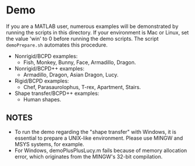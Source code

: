 # Demo
If you are a MATLAB user, numerous examples will be demonstrated
by running the scripts in this directory. If your environment is Mac or Linux,
set the value 'win' to 0 before running the demo scripts. The script
`demoPrepare.sh` automates this procedure.

- Nonrigid/BCPD examples:
  - Fish, Monkey, Bunny, Face, Armadillo, Dragon.
- Nonrigid/BCPD++ examples:
  - Armadillo, Dragon, Asian Dragon, Lucy.
- Rigid/BCPD examples:
  - Chef, Parasaurolophus, T-rex, Apartment, Stairs.
- Shape transfer/BCPD++ examples:
  - Human shapes.

## NOTES
- To run the demo regarding the "shape transfer" with Windows, it is essential to
prepare a UNIX-like environment. Please use MINGW and MSYS systems, for example.
- For Windows, demoPlusPlusLucy.m fails because of memory allocation error,
which originates from the MINGW's 32-bit compilation.
